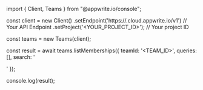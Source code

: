 import { Client, Teams } from "@appwrite.io/console";

const client = new Client()
    .setEndpoint('https://<REGION>.cloud.appwrite.io/v1') // Your API Endpoint
    .setProject('<YOUR_PROJECT_ID>'); // Your project ID

const teams = new Teams(client);

const result = await teams.listMemberships({
    teamId: '<TEAM_ID>',
    queries: [],
    search: '<SEARCH>'
});

console.log(result);
